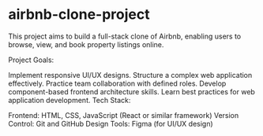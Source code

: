 # airbnb-clone-project
This project aims to build a full-stack clone of Airbnb, enabling users to browse, view, and book property listings online.

Project Goals:

Implement responsive UI/UX designs.
Structure a complex web application effectively.
Practice team collaboration with defined roles.
Develop component-based frontend architecture skills.
Learn best practices for web application development.
Tech Stack:

Frontend: HTML, CSS, JavaScript (React or similar framework)
Version Control: Git and GitHub
Design Tools: Figma (for UI/UX design)
